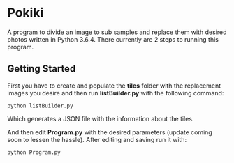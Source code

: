 # Pokiki

A program to divide an image to sub samples and replace them with desired photos written in Python 3.6.4. There currently are 2 steps to running this program. 

## Getting Started

First you have to create and populate the **tiles** folder with the replacement images you desire and then run **listBuilder.py** with the following command:

```
python listBuilder.py
```

Which generates a JSON file with the information about the tiles.

And then edit **Program.py** with the desired parameters (update coming soon to lessen the hassle). After editing and saving run it with:

```
python Program.py
```
